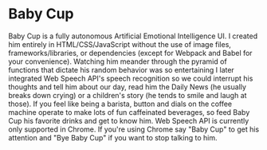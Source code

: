 # Baby Cup

Baby Cup is a fully autonomous Artificial Emotional Intelligence UI. I created him entirely in HTML/CSS/JavaScript without the use of image files, frameworks/libraries, or dependencies (except for Webpack and Babel for your convenience). Watching him meander through the pyramid of functions that dictate his random behavior was so entertaining I later integrated Web Speech API's speech recognition so we could interrupt his thoughts and tell him about our day, read him the Daily News (he usually breaks down crying) or a children's story (he tends to smile and laugh at those). If you feel like being a barista, button and dials on the coffee machine operate to make lots of fun caffeinated beverages, so feed Baby Cup his favorite drinks and get to know him. Web Speech API is currently only supported in Chrome. If you're using Chrome say "Baby Cup" to get his attention and "Bye Baby Cup" if you want to stop talking to him.
